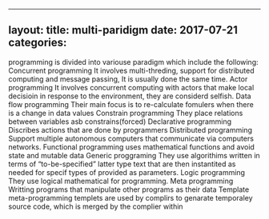﻿
---
layout: 
title: multi-paridigm
date:   2017-07-21 
categories: 
---
programming is divided into variouse paradigm which include the following:
Concurrent programming
It involves  multi-threding, support for distributed computing and message passing, It is usually done the same time.
Actor programming
It involves concurrent computing with actors that make local decisioin in response to the environment, they are considerd selfish.
Data flow programming
Their main focus is to re-calculate  fomulers when there is a change in data values
Constrain programming
They place relations between variables asb constrains(forced)
Declarative programming
 Discribes actions that are done by programmers
Distributed programming
Support multiple autonomous computers that communicate via computers networks.
Functional programming
uses mathematical functions and avoid state and mutable data
Generic proggraming
They use algorithims written in terms of “to-be-specified” latter  type text that are then instantited as needed for specif types of provided as parameters.
Logic programming 
They use logical mathematical for programming.
Meta programming
Writting programs that manipulate other programs as their data
Template meta-programming
templets are used by complirs to genarate temporaley source code, which is merged by the complier within

